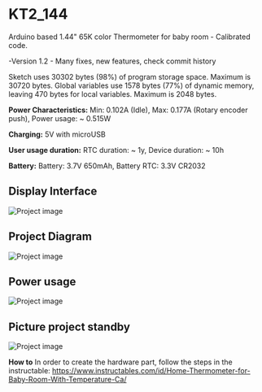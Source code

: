 # KT2_144
Arduino based 1.44" 65K color Thermometer for baby room - Calibrated code.

-Version 1.2 - Many fixes, new features, check commit history

Sketch uses 30302 bytes (98%) of program storage space. Maximum is 30720 bytes.
Global variables use 1578 bytes (77%) of dynamic memory, leaving 470 bytes for local variables. Maximum is 2048 bytes.

<b>Power Characteristics:</b>
Min: 0.102A (Idle), 
Max: 0.177A (Rotary encoder push), 
Power usage: ~ 0.515W

<b>Charging:</b>
5V with microUSB

<b>User usage duration:</b>
RTC duration: ~ 1y, 
Device duration: ~ 10h

<b>Battery:</b>
Battery: 3.7V 650mAh, 
Battery RTC: 3.3V CR2032

<h2>Display Interface</h2>

![Project image](https://github.com/stlevkov/KT2_144/blob/master/Resources/display_interface.jpg)

<h2>Project Diagram </h2>

![Project image](https://github.com/stlevkov/1.44-Home-Thermometer/blob/master/Resources/fritzing_katrin_therm.png)

<h2>Power usage </h2>

![Project image](https://github.com/stlevkov/KT2_144/blob/master/Resources/power_usage.png)

<h2>Picture project standby</h2>

![Project image](https://github.com/stlevkov/KT2_144/blob/master/Resources/project_standby.jpg)

<b>How to</b>
In order to create the hardware part, follow the steps in the instructable:
https://www.instructables.com/id/Home-Thermometer-for-Baby-Room-With-Temperature-Ca/

